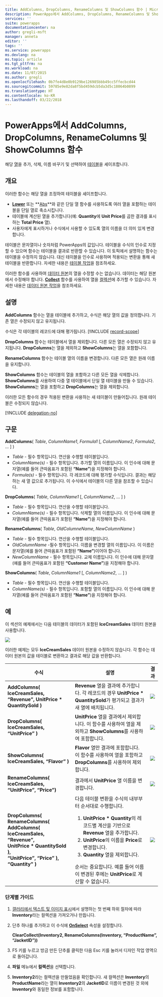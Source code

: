```yaml
---
title: AddColumns, DropColumns, RenameColumns 및 ShowColumns 함수 | Microsoft Docs
description: PowerApps에서 AddColumns, DropColumns, RenameColumns 및 ShowColumns 함수에 대한 구문과 예제를 포함한 참조 정보
services: ''
suite: powerapps
documentationcenter: na
author: gregli-msft
manager: anneta
editor: ''
tags: ''
ms.service: powerapps
ms.devlang: na
ms.topic: article
ms.tgt_pltfrm: na
ms.workload: na
ms.date: 11/07/2015
ms.author: gregli
ms.openlocfilehash: 0b7fe4d8e0b9129be126985bbb49cc5ffecbcd44
ms.sourcegitcommit: 59785e9e82da8f5bd459dcb5da3d5c18064b0899
ms.translationtype: HT
ms.contentlocale: ko-KR
ms.lasthandoff: 03/22/2018
---
```

# <a name="addcolumns-dropcolumns-renamecolumns-and-showcolumns-functions-in-powerapps"></a>PowerApps에서 AddColumns, DropColumns, RenameColumns 및 ShowColumns 함수
해당 [열](../working-with-tables.md#columns)을 추가, 삭제, 이름 바꾸기 및 선택하여 [테이블](../working-with-tables.md)을 셰이프합니다.

## <a name="overview"></a>개요
이러한 함수는 해당 열을 조정하여 테이블을 셰이프합니다.

* **[Lower](function-lower-upper-proper.md)** 또는 **[Abs](function-numericals.md)**와 같은 단일 열 함수를 사용하도록 여러 열을 포함하는 테이블을 단일 열로 축소시킵니다.  
* 테이블에 계산된 열을 추가합니다(예: **Quantity**에 **Unit Price**를 곱한 결과를 표시하는 **Total Price** 열).
* 사용자에게 표시하거나 수식에서 사용할 수 있도록 열의 이름을 더 의미 있게 변경합니다.

테이블은 문자열이나 숫자처럼 PowerApps의 값입니다.  테이블을 수식의 인수로 지정할 수 있으며 함수는 테이블을 결과로 반환할 수 있습니다. 이 토픽에서 설명하는 함수는 테이블을 수정하지 않습니다. 대신 테이블을 인수로 사용하며 적용되는 변환을 통해 새 테이블을 반환합니다.  자세한 내용은 [테이블 작업](../working-with-tables.md)을 참조하세요.  

이러한 함수를 사용하여 [데이터 원본](../working-with-data-sources.md)의 열을 수정할 수는 없습니다. 데이터는 해당 원본에서 수정해야 합니다. **[Collect](function-clear-collect-clearcollect.md)** 함수를 사용하여 열을 [컬렉션](../working-with-data-sources.md#collections)에 추가할 수 있습니다.  자세한 내용은 [데이터 원본 작업](../working-with-data-sources.md)을 참조하세요.  

## <a name="description"></a>설명
**AddColumns** 함수는 열을 테이블에 추가하고, 수식은 해당 열의 값을 정의합니다. 기존 열은 수정되지 않고 유지됩니다.

수식은 각 테이블의 레코드에 대해 평가됩니다.
[!INCLUDE [record-scope](../../../includes/record-scope.md)]

**DropColumns** 함수는 테이블에서 열을 제외합니다.  다른 모든 열은 수정되지 않고 유지됩니다. **DropColumns**는 열을 제외하고 **ShowColumns**는 열을 포함합니다.

**RenameColumns** 함수는 테이블 열의 이름을 변경합니다. 다른 모든 열은 원래 이름을 유지합니다.

**ShowColumns** 함수는 테이블의 열을 포함하고 다른 모든 열을 삭제합니다. **ShowColumns**를 사용하여 다중 열 테이블에서 단일 열 테이블을 만들 수 있습니다.  **ShowColumns**는 열을 포함하고 **DropColumns**는 열을 제외합니다.  

이러한 모든 함수의 경우 적용된 변환을 사용하는 새 테이블이 만들어집니다.  원래 테이블은 수정되지 않습니다.

[!INCLUDE [delegation-no](../../../includes/delegation-no.md)]

## <a name="syntax"></a>구문
**AddColumns**( *Table*, *ColumnName1*, *Formula1* [, *ColumnName2*, *Formula2*, ... ] )

* *Table* - 필수 항목입니다.  연산을 수행할 테이블입니다.
* *ColumnName(s)* - 필수 항목입니다. 추가할 열의 이름입니다.  이 인수에 대해 문자열(예를 들어 큰따옴표가 포함된 **“Name”**)을 지정해야 합니다.
* *Formula(s)* - 필수 항목입니다.  각 레코드에 대해 평가할 수식입니다. 결과는 해당하는 새 열 값으로 추가됩니다. 이 수식에서 테이블의 다른 열을 참조할 수 있습니다.

**DropColumns**( *Table*, *ColumnName1* [, *ColumnName2*, ... ] )

* *Table* - 필수 항목입니다.  연산을 수행할 테이블입니다.
* *ColumnName(s)* - 필수 항목입니다. 삭제할 열의 이름입니다. 이 인수에 대해 문자열(예를 들어 큰따옴표가 포함된 **“Name”**)을 지정해야 합니다.

**RenameColumns**( *Table*, *OldColumneName*, *NewColumnName* )

* *Table* - 필수 항목입니다.  연산을 수행할 테이블입니다.
* *OldColumnName* -필수 항목입니다. 이름을 변경할 열의 이름입니다. 이 이름은 문자열(예를 들어 큰따옴표가 포함된 **“Name”**)이어야 합니다.
* *NewColumnName* - 필수 항목입니다. 교체 이름입니다. 이 인수에 대해 문자열(예를 들어 큰따옴표가 포함된 **“Customer Name”**)을 지정해야 합니다.

**ShowColumns**( *Table*, *ColumnName1* [, *ColumnName2*, ... ] )

* *Table* - 필수 항목입니다.  연산을 수행할 테이블입니다.
* *ColumnName(s)* - 필수 항목입니다. 포함할 열의 이름입니다. 이 인수에 대해 문자열(예를 들어 큰따옴표가 포함된 **“Name”**)을 지정해야 합니다.

## <a name="examples"></a>예
이 섹션의 예제에서는 다음 테이블의 데이터가 포함된 **IceCreamSales** 데이터 원본을 사용합니다.

![](media/function-table-shaping/icecream.png)

이러한 예제는 모두 **IceCreamSales** 데이터 원본을 수정하지 않습니다. 각 함수는 데이터 원본의 값을 테이블로 변환하고 결과로 해당 값을 반환합니다.

| 수식 | 설명 | 결과 |
| --- | --- | --- |
| **AddColumns( IceCreamSales, “Revenue”, UnitPrice * QuantitySold )** |**Revenue** 열을 결과에 추가합니다.  각 레코드의 경우 **UnitPrice * QuantitySold**가 평가되고 결과가 새 열에 배치됩니다. |<style> img { max-width: none; } </style> ![](media/function-table-shaping/icecream-add-revenue.png) |
| **DropColumns( IceCreamSales, “UnitPrice” )** |**UnitPrice** 열을 결과에서 제외합니다. 이 함수를 사용하여 열을 제외하고 **ShowColumns**를 사용하여 포함합니다. |![](media/function-table-shaping/icecream-drop-price.png) |
| **ShowColumns( IceCreamSales, “Flavor” )** |**Flavor** 열만 결과에 포함합니다. 이 함수를 사용하여 열을 포함하고 **DropColumns**를 사용하여 제외합니다. |![](media/function-table-shaping/icecream-select-flavor.png) |
| **RenameColumns( IceCreamSales, “UnitPrice”, “Price”)** |결과에서 **UnitPrice** 열 이름을 변경합니다. |![](media/function-table-shaping/icecream-rename-price.png) |
| **DropColumns(<br>RenameColumns(<br>AddColumns( IceCreamSales, “Revenue”,<br>UnitPrice * QuantitySold ),<br>“UnitPrice”, “Price” ),<br>“Quantity” )** |다음 테이블 변환을 수식의 내부부터 순서대로 수행합니다. <ol><li>**UnitPrice * Quantity**의 레코드별 계산을 기반으로 **Revenue** 열을 추가합니다.<li>**UnitPrice**의 이름을 **Price**로 변경합니다.<li>**Quantity** 열을 제외합니다.</ol>  순서는 중요합니다. 예를 들어 이름이 변경된 후에는 **UnitPrice**로 계산할 수 없습니다. |![](media/function-table-shaping/icecream-all-transforms.png) |

### <a name="step-by-step"></a>단계별 가이드
1. [갤러리에서 텍스트 및 이미지 표시](../show-images-text-gallery-sort-filter.md)에서 설명하는 첫 번째 하위 절차에 따라 **Inventory**라는 컬렉션을 가져오거나 만듭니다.
2. 단추 하나를 추가하고 이 수식에 **[OnSelect](../controls/properties-core.md)** 속성을 설정합니다.
   
    **ClearCollect(Inventory2, RenameColumns(Inventory, “ProductName”, “JacketID”))**
3. F5 키를 누르고 방금 만든 단추를 클릭한 다음 Esc 키를 눌러서 디자인 작업 영역으로 돌아갑니다.
4. **파일** 메뉴에서 **컬렉션**을 선택합니다.
5. **Inventory2**라는 컬렉션을 만들었음을 확인합니다. 새 컬렉션은 **Inventory**의 **ProductName**라는 열이 **Inventory2**의 **JacketID**로 이름이 변경된 것 외에 **Inventory**와 동일한 정보를 포함합니다.

